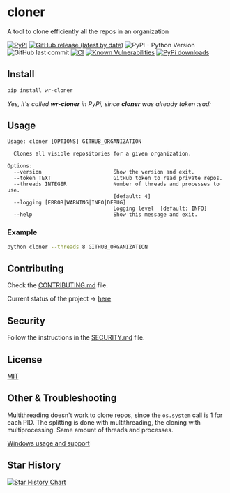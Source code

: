 # cloner

A tool to clone efficiently all the repos in an organization

[![PyPI](https://img.shields.io/pypi/v/wr-cloner)](https://pypi.org/project/wr-cloner/)
[![GitHub release (latest by date)](https://img.shields.io/github/v/release/w0rmr1d3r/cloner)](https://github.com/w0rmr1d3r/cloner/releases)
![PyPI - Python Version](https://img.shields.io/pypi/pyversions/wr-cloner)
![GitHub last commit](https://img.shields.io/github/last-commit/w0rmr1d3r/cloner)
[![CI](https://github.com/w0rmr1d3r/cloner/actions/workflows/ci.yml/badge.svg?branch=master)](https://github.com/w0rmr1d3r/cloner/actions/workflows/ci.yml)
[![Known Vulnerabilities](https://snyk.io/test/github/w0rmr1d3r/cloner/badge.svg)](https://snyk.io/test/github/w0rmr1d3r/cloner)
[![PyPi downloads](https://img.shields.io/pypi/dm/wr-cloner?label=PyPi%20downloads)](https://pypistats.org/packages/wr-cloner)

## Install

```bash
pip install wr-cloner
```

_Yes, it's called **wr-cloner** in PyPi, since **cloner** was already taken :sad:_

## Usage

```text
Usage: cloner [OPTIONS] GITHUB_ORGANIZATION

  Clones all visible repositories for a given organization.

Options:
  --version                       Show the version and exit.
  --token TEXT                    GitHub token to read private repos.
  --threads INTEGER               Number of threads and processes to use.
                                  [default: 4]
  --logging [ERROR|WARNING|INFO|DEBUG]
                                  Logging level  [default: INFO]
  --help                          Show this message and exit.
```

### Example

```bash
python cloner --threads 8 GITHUB_ORGANIZATION
```

## Contributing

Check the [CONTRIBUTING.md](CONTRIBUTING.md) file.

Current status of the project -> [here](https://github.com/w0rmr1d3r/cloner/projects/1?fullscreen=true)

## Security

Follow the instructions in the [SECURITY.md](SECURITY.md) file.

## License

[MIT](https://github.com/w0rmr1d3r/cloner/blob/master/LICENSE)

## Other & Troubleshooting

Multithreading doesn't work to clone repos, since the `os.system` call is 1 for each PID. The splitting is done with
multithreading, the cloning with multiprocessing. Same amount of threads and processes.

[Windows usage and support](docs/WINDOWS.md)

## Star History

[![Star History Chart](https://api.star-history.com/svg?repos=w0rmr1d3r/cloner&type=Date)](https://star-history.com/#w0rmr1d3r/cloner&Date)
